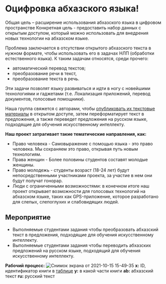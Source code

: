 <script src="https://gist.github.com/blackcater/1701e845a963216541591106c1bb9d3b.js"></script>
# Оцифровка абхазского языка!
Общая цель – расширение использования абхазского языка в цифровом пространстве
Конкретная цель - предоставить набор данных с открытым доступом, который можно использовать для внедрения новых технологии на абхазском языке.

Проблема заключается в отсутствии открытого абхазского текста в нужном формате, чтобы использовать его в задачах НЛП (обработки естественного языка).
К таким задачам относятся, среди прочего:
-   автоматический перевод текстов;
-   преобразование речи в текст,
-   преобразование текста в речь.
 
Эти задачи позволят языку развиваться и идти в ногу с новейшими технологиями и гаджетами (т.е. Локализация приложений, перевод документов, голосовые помощники).

Наша группа свяжется с авторами, чтобы [опубликовать их текстовые материалы](https://github.com/danielinux7/abkhazian-books#readme) в открытом доступе, затем переформатирует текст в предложения, а также переведет предложения на русском языке, подходящие для обучения искусственному интеллекту.

**Наш проект затрагивает такие тематические направления, как:**
-   Право человека - Самовыражение с помощью языка - это право человека. Мы сохраняем это право, открывая путь новым технологиям.
-   Права женщин - Более половины студентов составят молодые женщины.
-   Право молодежь - студенты возраст (18-24 лет) будут непосредственными участниками проекта, за участие в нем они будут получат гонорар.
-   Люди с ограниченными возможностями: в конечном итоге наш проект открывает возможности для голосовых технологий на абхазском языке, таких как GPS-приложение, которое разработано для слепых, слепоглухих и слабовидящих людей.

## Мероприятие
- Выполняемые студентами задания чтобы преобразовать абхазский текст в предложения, подходящие для обучения искусственному интеллекту.
- Выполняемые студентами задания чтобы переводить абхазских предложений на русском языке, подходящий для обучения искусственному интеллекту.

**Рабочий процесс:**
![Снимок экрана от 2021-10-15 15-49-35](https://user-images.githubusercontent.com/2645266/137489451-1be0f2b5-b23e-4933-b6d1-f1c2c391785a.png)
**x:** ID, идентификатор книги в [таблице](https://github.com/danielinux7/abkhazian-books#readme)
**y:** в какой части книги
**ab:** абхазский текст
**ru:** русский текст
